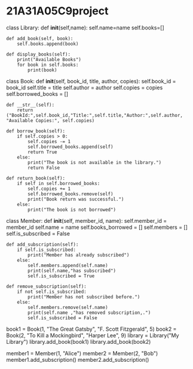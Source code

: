 # 21A31A05C9project
class Library:
    def __init__(self,name):
        self.name=name
        self.books=[]
   
    def add_book(self, book):
        self.books.append(book)

    def display_books(self):
        print("Available Books")
        for book in self.books:
            print(book)

class Book:
    def __init__(self, book_id, title, author, copies):
        self.book_id = book_id
        self.title = title
        self.author = author
        self.copies = copies
        self.borrowed_books = []

    def __str__(self):
        return ("BookId:",self.book_id,"Title:",self.title,"Author:",self.author, "Available Copies:", self.copies)

    def borrow_book(self):
        if self.copies > 0:
            self.copies -= 1
            self.borrowed_books.append(self)
            return True
        else:
            print("The book is not available in the library.")
            return False

    def return_book(self):
        if self in self.borrowed_books:
            self.copies += 1
            self.borrowed_books.remove(self)
            print("Book return was successful.")
        else:
            print("The book is not borrowed")

class Member:
    def __init__(self, member_id, name):
        self.member_id = member_id
        self.name = name
        self.books_borrowed = []
        self.members = []
        self.is_subscribed = False

    def add_subscription(self):
        if self.is_subscribed:
            print("Member has already subscribed")
        else:
            self.members.append(self.name)
            print(self.name,"has subscribed")
            self.is_subscribed = True

    def remove_subscription(self):
        if not self.is_subscribed:
            print("Member has not subscribed before.")
        else:
            self.members.remove(self.name)
            print(self.name ,"has removed subscription,.")
            self.is_subscribed = False

book1 = Book(1, "The Great Gatsby", "F. Scott Fitzgerald", 5)
book2 = Book(2, "To Kill a Mockingbird", "Harper Lee", 9)
library = Library("My Library")
library.add_book(book1)
library.add_book(book2)

member1 = Member(1, "Alice")
member2 = Member(2, "Bob")
member1.add_subscription()
member2.add_subscription()
